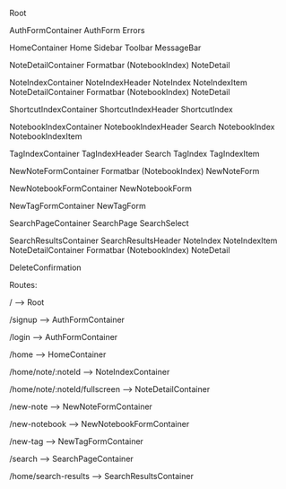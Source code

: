 Root

AuthFormContainer
	AuthForm
		Errors

HomeContainer
	Home
	Sidebar
	Toolbar
	MessageBar

NoteDetailContainer
	Formatbar
		(NotebookIndex)
	NoteDetail

NoteIndexContainer
	NoteIndexHeader
	NoteIndex
		NoteIndexItem
			NoteDetailContainer
				Formatbar
					(NotebookIndex)
				NoteDetail

ShortcutIndexContainer
	ShortcutIndexHeader
	ShortcutIndex

NotebookIndexContainer
	NotebookIndexHeader
		Search
	NotebookIndex
		NotebookIndexItem

TagIndexContainer
	TagIndexHeader
		Search
	TagIndex
		TagIndexItem

NewNoteFormContainer
	Formatbar
		(NotebookIndex)
	NewNoteForm

NewNotebookFormContainer
	NewNotebookForm

NewTagFormContainer
	NewTagForm

SearchPageContainer
	SearchPage
		SearchSelect

SearchResultsContainer
	SearchResultsHeader
	NoteIndex
		NoteIndexItem
			NoteDetailContainer
				Formatbar
					(NotebookIndex)
				NoteDetail

DeleteConfirmation


Routes:

/ --> Root

/signup	--> AuthFormContainer

/login --> AuthFormContainer

/home --> HomeContainer

/home/note/:noteId --> NoteIndexContainer

/home/note/:noteId/fullscreen --> NoteDetailContainer

/new-note --> NewNoteFormContainer

/new-notebook --> NewNotebookFormContainer

/new-tag --> NewTagFormContainer

/search --> SearchPageContainer

/home/search-results --> SearchResultsContainer







